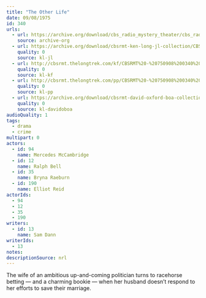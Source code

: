 ```yaml
---
title: "The Other Life"
date: 09/08/1975
id: 340
urls: 
  - url: https://archive.org/download/cbs_radio_mystery_theater/cbs_radio_mystery_theater-0301-0350.zip/cbs_radio_mystery_theater-0301-0350%2Fcbsrmt_0340_the_other_life.mp3
    source: archive-org
  - url: https://archive.org/download/cbsrmt-ken-long-jl-collection/CBSRMT - 750908 0340 The Other Life_jl.mp3
    quality: 0
    source: kl-jl
  - url: http://cbsrmt.thelongtrek.com/kf/CBSRMT%20-%20750908%200340%20The%20Other%20Life_kf.mp3
    quality: 0
    source: kl-kf
  - url: http://cbsrmt.thelongtrek.com/pp/CBSRMT%20-%20750908%200340%20The%20Other%20Life_pp.mp3
    quality: 0
    source: kl-pp
  - url: https://archive.org/download/cbsrmt-david-oxford-boa-collection/CBSRMT-750908-0340-The-Other-Life-(64-44)_kf-{BoA}.mp3
    quality: 0
    source: kl-davidoboa
audioQuality: 1
tags: 
  - drama
  - crime
multipart: 0
actors:  
  - id: 94
    name: Mercedes McCambridge  
  - id: 12
    name: Ralph Bell  
  - id: 35
    name: Bryna Raeburn  
  - id: 190
    name: Elliot Reid
actorIds:  
  - 94  
  - 12  
  - 35  
  - 190
writers:  
  - id: 13
    name: Sam Dann
writerIds:  
  - 13
notes: 
descriptionSource: nrl
---
```

The wife of an ambitious up-and-coming politician turns to racehorse betting — and a charming bookie — when her husband doesn’t respond to her efforts to save their marriage.